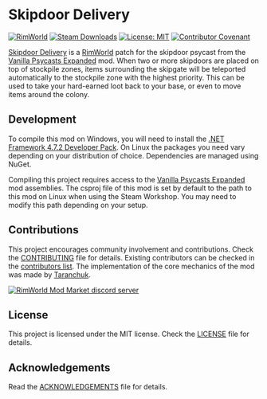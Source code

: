 Skipdoor Delivery
===

[![RimWorld](https://img.shields.io/badge/RimWorld-1.3-informational)](https://rimworldgame.com/) [![Steam Downloads](https://img.shields.io/steam/downloads/2854735284)](https://steamcommunity.com/sharedfiles/filedetails/?id=2854735284) [![License: MIT](https://img.shields.io/badge/License-MIT-yellow.svg)](https://opensource.org/licenses/MIT) [![Contributor Covenant](https://img.shields.io/badge/Contributor%20Covenant-2.1-4baaaa.svg)](CODE_OF_CONDUCT.md)

[Skipdoor Delivery](https://steamcommunity.com/sharedfiles/filedetails/?id=2854735284) is a [RimWorld](https://rimworldgame.com/) patch for the skipdoor psycast from the [Vanilla Psycasts Expanded](https://steamcommunity.com/sharedfiles/filedetails/?id=2842502659) mod. When two or more skipdoors are placed on top of stockpile zones, items surrounding the skipgate will be teleported automatically to the stockpile zone with the highest priority. This can be used to take your hard-earned loot back to your base, or even to move items around the colony.

Development
---

To compile this mod on Windows, you will need to install the [.NET Framework 4.7.2 Developer Pack](https://dotnet.microsoft.com/en-us/download/dotnet-framework/net472). On Linux the packages you need vary depending on your distribution of choice. Dependencies are managed using NuGet.

Compiling this project requires access to the [Vanilla Psycasts Expanded](https://steamcommunity.com/sharedfiles/filedetails/?id=2842502659) mod assemblies. The csproj file of this mod is set by default to the  path to this mod on Linux when using the Steam Workshop. You may need to modify this path depending on your setup.

Contributions
---

This project encourages community involvement and contributions. Check the [CONTRIBUTING](CONTRIBUTING.md) file for details. Existing contributors can be checked in the [contributors list](https://gitlab.com/joseasoler/skipdoor-delivery/-/graphs/main).  The implementation of the core mechanics of the mod was made by [Taranchuk](https://steamcommunity.com/profiles/76561199065983477/myworkshopfiles/?appid=294100). 

[![RimWorld Mod Market discord server](https://i.imgur.com/cfoFEMA.png)](url=https://discord.gg/7befJWr9xS)

License
---

This project is licensed under the MIT license. Check the [LICENSE](LICENSE) file for details.

Acknowledgements
---

Read the [ACKNOWLEDGEMENTS](ACKNOWLEDGEMENTS.md) file for details.
